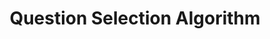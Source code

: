 ---
title: Question Selection Algorithm
redirect_to: "/releases/v4.0.0/developers/question_selection_algorithm"
---